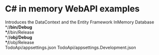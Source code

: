 # C# in memory WebAPI examples

Introduces the DataContext and the Entity Framework InMemory Database 
 */**/bin/Debug   
*/**/bin/Release   
*/**/obj/Debug   
*/**/obj/Release   
TodoApi/appsettings.json
TodoApi/appsettings.Development.json

